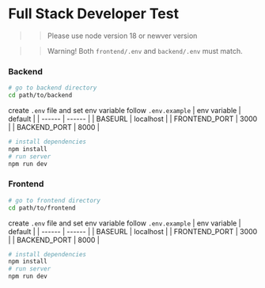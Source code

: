 # Full Stack Developer Test
>> Please use node version 18 or newver version

>> Warning! Both `frontend/.env` and `backend/.env` must match.
### Backend
```bash
# go to backend directory
cd path/to/backend
```
create `.env` file and set env variable follow `.env.example`
| env variable | default |
| ------ | ------ |
| BASEURL | localhost |
| FRONTEND_PORT | 3000 |
| BACKEND_PORT | 8000 |
```bash
# install dependencies
npm install
# run server
npm run dev
```
### Frontend
```bash
# go to frontend directory
cd path/to/frontend
```
create `.env` file and set env variable follow `.env.example`
| env variable | default |
| ------ | ------ |
| BASEURL | localhost |
| FRONTEND_PORT | 3000 |
| BACKEND_PORT | 8000 |
```bash
# install dependencies
npm install
# run server
npm run dev
```
